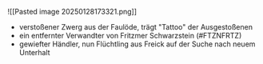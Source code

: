 ![[Pasted image 20250128173321.png]]

- verstoßener Zwerg aus der Faulöde, trägt "Tattoo" der Ausgestoßenen
- ein entfernter Verwandter von Fritzmer Schwarzstein (#FTZNFRTZ)
- gewiefter Händler, nun Flüchtling aus Freick auf der Suche nach neuem Unterhalt